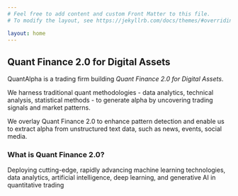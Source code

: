 ```yaml
---
# Feel free to add content and custom Front Matter to this file.
# To modify the layout, see https://jekyllrb.com/docs/themes/#overriding-theme-defaults

layout: home
---
```


<h2>Quant Finance 2.0 for Digital Assets</h2>

QuantAlpha is a trading firm building <i>Quant Finance 2.0 for Digital Assets</i>.

We harness traditional quant methodologies - data analytics, technical analysis, statistical methods - to generate alpha by uncovering trading signals and market patterns.

We overlay Quant Finance 2.0 to enhance pattern detection and enable us to extract alpha from unstructured text data, such as news, events, social media.

<h3>What is Quant Finance 2.0?</h3>

Deploying cutting-edge, rapidly advancing machine learning technologies, data analytics, artificial intelligence, deep learning, and generative AI in quantitative trading